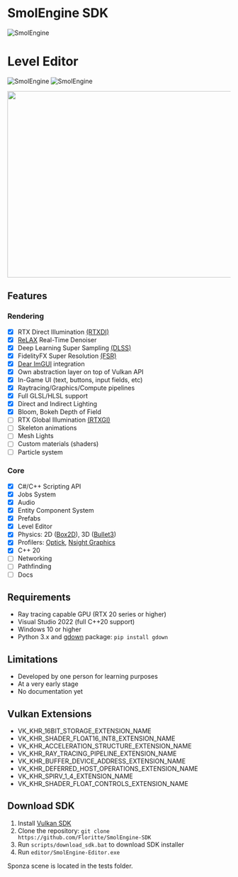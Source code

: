 # SmolEngine SDK
![SmolEngine](https://i.imgur.com/CHIJC3m.png)
# Level Editor
![SmolEngine](https://i.imgur.com/bKSFaLY.png)
![SmolEngine](https://i.imgur.com/h8k6VL3.png)

<p align="center"> <img src="https://media.giphy.com/media/05n8je7Inq6EsMAxsn/giphy.gif" width="720" height="420" /> </p>

## Features
### Rendering
- [x] RTX Direct Illumination [(RTXDI)](https://developer.nvidia.com/rtxdi)
- [x] [ReLAX](https://developer.nvidia.com/nvidia-rt-denoiser) Real-Time Denoiser
- [x] Deep Learning Super Sampling [(DLSS)](https://www.nvidia.com/de-de/geforce/technologies/dlss/)
- [x] FidelityFX Super Resolution [(FSR)](https://www.amd.com/en/technologies/radeon-software-fidelityfx-super-resolution)
- [x] [Dear ImGUI](https://github.com/ocornut/imgui) integration
- [x] Own abstraction layer on top of Vulkan API
- [x] In-Game UI (text, buttons, input fields, etc)
- [x] Raytracing/Graphics/Compute pipelines
- [x] Full GLSL/HLSL support
- [x] Direct and Indirect Lighting
- [x] Bloom, Bokeh Depth of Field
- [ ] RTX Global Illumination [(RTXGI)](https://developer.nvidia.com/rtxgi)
- [ ] Skeleton animations
- [ ] Mesh Lights
- [ ] Custom materials (shaders)
- [ ] Particle system

### Core

- [x] C#/C++ Scripting API
- [x] Jobs System
- [x] Audio
- [x] Entity Component System
- [x] Prefabs
- [x] Level Editor
- [x] Physics: 2D ([Box2D](https://github.com/erincatto/box2d)), 3D ([Bullet3](https://github.com/bulletphysics/bullet3))
- [x] Profilers: [Optick](https://github.com/bombomby/optick), [Nsight Graphics](https://developer.nvidia.com/nsight-graphics/)
- [x] C++ 20
- [ ] Networking
- [ ] Pathfinding
- [ ] Docs

## Requirements
- Ray tracing capable GPU (RTX 20 series or higher)
- Visual Studio 2022 (full C++20 support)
- Windows 10 or higher
- Python 3.x and [gdown](https://github.com/wkentaro/gdown) package: ```pip install gdown```

## Limitations
- Developed by one person for learning purposes
- At a very early stage
- No documentation yet

## Vulkan Extensions
- VK_KHR_16BIT_STORAGE_EXTENSION_NAME
- VK_KHR_SHADER_FLOAT16_INT8_EXTENSION_NAME
- VK_KHR_ACCELERATION_STRUCTURE_EXTENSION_NAME
- VK_KHR_RAY_TRACING_PIPELINE_EXTENSION_NAME
- VK_KHR_BUFFER_DEVICE_ADDRESS_EXTENSION_NAME
- VK_KHR_DEFERRED_HOST_OPERATIONS_EXTENSION_NAME
- VK_KHR_SPIRV_1_4_EXTENSION_NAME
- VK_KHR_SHADER_FLOAT_CONTROLS_EXTENSION_NAME

## Download SDK
1. Install [Vulkan SDK](https://vulkan.lunarg.com/sdk/home#windows)
2. Clone the repository: ```git clone https://github.com/Floritte/SmolEngine-SDK```
3. Run `scripts/download_sdk.bat` to download SDK installer
4. Run `editor/SmolEngine-Editor.exe`

Sponza scene is located in the tests folder.
